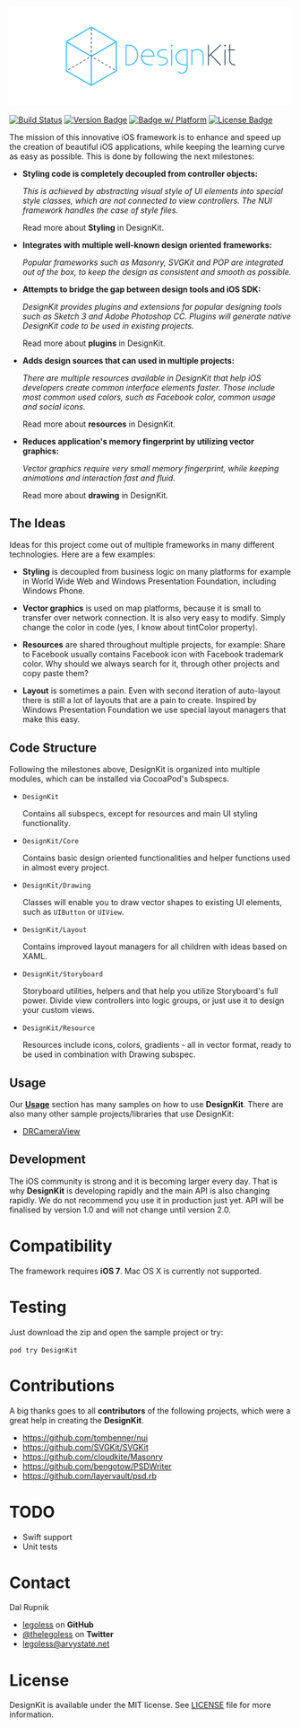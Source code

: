 <p align="center" >
  <img src="https://raw.githubusercontent.com/Legoless/DesignKit/master/Assets/designkit-logo.png" alt="DesignKit" title="DesignKit">
</p>

[![Build Status](https://travis-ci.org/Legoless/DesignKit.svg)](https://travis-ci.org/Legoless/DesignKit) [![Version Badge](https://cocoapod-badges.herokuapp.com/v/Haystack/badge.png)](http://www.google.com)  [![Badge w/ Platform](https://cocoapod-badges.herokuapp.com/p/NSStringMask/badge.svg)](https://cocoadocs.org/docsets/NSStringMask)  [![License Badge](https://go-shields.herokuapp.com/license-MIT-blue.png)](http://www.google.com) 

The mission of this innovative iOS framework is to enhance and speed up the creation of beautiful iOS applications, while keeping the learning curve as easy as possible. This is done by following the next milestones:

- **Styling code is completely decoupled from controller objects:**
  
  *This is achieved by abstracting visual style of UI elements into special style classes, which are not connected to view controllers. The NUI framework handles the case of style files.*

  Read more about **Styling** in DesignKit.

- **Integrates with multiple well-known design oriented frameworks:**
  
  *Popular frameworks such as Masonry, SVGKit and POP are integrated out of the box, to keep the design as consistent and smooth as possible.*
  
- **Attempts to bridge the gap between design tools and iOS SDK:**
  
  *DesignKit provides plugins and extensions for popular designing tools such as Sketch 3 and Adobe Photoshop CC. Plugins will generate native DesignKit code to be used in existing projects.*
  
    Read more about **plugins** in DesignKit.

- **Adds design sources that can used in multiple projects:**
  
  *There are multiple resources available in DesignKit that help iOS developers create common interface elements faster. Those include most common used colors, such as Facebook color, common usage and social icons.*
  
    Read more about **resources** in DesignKit. 
  
- **Reduces application's memory fingerprint by utilizing vector graphics:**
    
    *Vector graphics require very small memory fingerprint, while keeping animations and interaction fast and fluid.*
    
    Read more about **drawing** in DesignKit.
    
## The Ideas

Ideas for this project come out of multiple frameworks in many different technologies. Here are a few examples:
- **Styling** is decoupled from business logic on many platforms for example in World Wide Web and Windows Presentation Foundation, including Windows Phone.

- **Vector graphics** is used on map platforms, because it is small to transfer over network connection. It is also very easy to modify. Simply change the color in code (yes, I know about tintColor property).

- **Resources** are shared throughout multiple projects, for example: Share to Facebook usually contains Facebook icon with Facebook trademark color. Why should we always search for it, through other projects and copy paste them?

- **Layout** is sometimes a pain. Even with second iteration of auto-layout there is still a lot of layouts that are a pain to create. Inspired by Windows Presentation Foundation we use special layout managers that make this easy.

## Code Structure

Following the milestones above, DesignKit is organized into multiple modules, which can be installed via CocoaPod's Subspecs.
- `DesignKit`
  
  Contains all subspecs, except for resources and main UI styling functionality.

- `DesignKit/Core`
  
  Contains basic design oriented functionalities and helper functions used in almost every project.

- `DesignKit/Drawing`
  
  Classes will enable you to draw vector shapes to existing UI elements, such as `UIButton` or `UIView`.

- `DesignKit/Layout`
  
  Contains improved layout managers for all children with ideas based on XAML. 

- `DesignKit/Storyboard`
  
  Storyboard utilities, helpers and that help you utilize Storyboard's full power. Divide view controllers into logic groups, or just use it to design your custom views.

- `DesignKit/Resource`
  
  Resources include icons, colors, gradients - all in vector format, ready to be used in combination with Drawing subspec.

## Usage

Our [**Usage**](https://github.com/Legoless/DesignKit/blob/master/Documentation/Examples/Usage.md) section has many samples on how to use **DesignKit**. There are also many other sample projects/libraries that use DesignKit:
- [DRCameraView](https://github.com/Legoless/DRCameraView)

## Development

The iOS community is strong and it is becoming larger every day. That is why **DesignKit** is developing rapidly and the main API is also changing rapidly. We do not recommend you use it in production just yet. API will be finalised by version 1.0 and will not change until version 2.0.

Compatibility
========

The framework requires **iOS 7**. Mac OS X is currently not supported.

Testing
========
Just download the zip and open the sample project or try:

`pod try DesignKit`

Contributions
======

A big thanks goes to all **contributors** of the following projects, which were a great help in creating the **DesignKit**.

- https://github.com/tombenner/nui
- https://github.com/SVGKit/SVGKit
- https://github.com/cloudkite/Masonry
- https://github.com/bengotow/PSDWriter
- https://github.com/layervault/psd.rb

TODO
======

- Swift support
- Unit tests


Contact
======

Dal Rupnik

- [legoless](https://github.com/legoless) on **GitHub**
- [@thelegoless](https://twitter.com/thelegoless) on **Twitter**
- [legoless@arvystate.net](mailto:legoless@arvystate.net)

License
======

DesignKit is available under the MIT license. See [LICENSE](https://github.com/Legoless/DesignKit/blob/master/LICENSE) file for more information.
